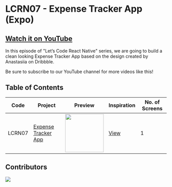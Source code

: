 # LCRN07 - Expense Tracker App (Expo)

## [Watch it on YouTube](https://youtu.be/uBcpWOQqbAQ)

In this episode of "Let’s Code React Native" series, we are going to build a clean looking Expense Tracker App based on the design created by Anastasiia on Dribbble.

Be sure to subscribe to our YouTube channel for more videos like this!

## Table of Contents

| Code | Project | Preview | Inspiration | No. of Screens |
| ------ | ------ | ------ | ------ | ------ |
| LCRN07 | [Expense Tracker App](https://youtu.be/uBcpWOQqbAQ) | <img src="https://cdn.dribbble.com/users/2141764/screenshots/6037420/money_tracker_app.png?compress=1&resize=1200x900" width="120" /> | [View](https://dribbble.com/shots/6037420-Expense-Tracker-App) | 1 |

## Contributors

<a href="https://github.com/byprogrammers/LCRN07-expense-tracker-app/graphs/contributors">
   <img src="https://contrib.rocks/image?repo=byprogrammers/lets-code-react-native" />
</a>

